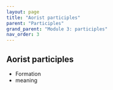 ```yaml
---
layout: page
title: "Aorist participles"
parent: "Participles"
grand_parent: "Module 3: participles"
nav_order: 3
---
```


## Aorist participles

- Formation
- meaning


